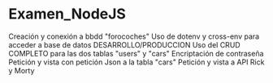 # Examen_NodeJS

Creación y conexión a bbdd "forocoches"
Uso de dotenv y cross-env para acceder a base de datos DESARROLLO/PRODUCCION
Uso del CRUD COMPLETO para las dos tablas "users" y "cars"
Encriptación de contraseña
Petición y vista con petición Json a la tabla "cars"
Petición y vista a API Rick y Morty
